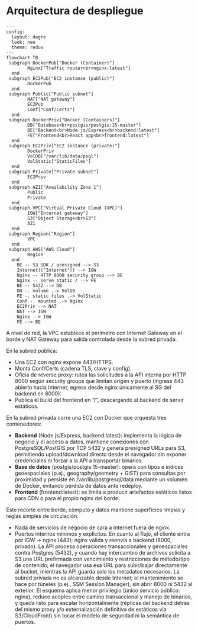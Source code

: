 # Arquitectura de despliegue

```mermaid
---
config:
  layout: dagre
  look: neo
  theme: redux
---
flowchart TB
 subgraph DockerPub["Docker (Container)"]
        Nginx["Traffic router<br>nginx:latest"]
  end
 subgraph EC2Pub["EC2 instance (public)"]
        DockerPub
  end
 subgraph Public["Public subnet"]
        NAT["NAT gateway"]
        EC2Pub
        Conf["Conf/Certs"]
  end
 subgraph DockerPriv["Docker (Containers)"]
        DB["Database<br>postgis/postgis:15-master"]
        BE["Backend<br>Node.js/Express<br>backend:latest"]
        FE["Frontend<br>React app<br>frontend:latest"]
  end
 subgraph EC2Priv["EC2 instance (private)"]
        DockerPriv
        VolDB["/var/lib/data/psql"]
        VolStatic["StaticFiles"]
  end
 subgraph Private["Private subnet"]
        EC2Priv
  end
 subgraph AZ1["Availability Zone 1"]
        Public
        Private
  end
 subgraph VPC["Virtual Private Cloud (VPC)"]
        IGW["Internet gateway"]
        S3["Object Storage<br>S3"]
        AZ1
  end
 subgraph Region["Region"]
        VPC
  end
 subgraph AWS["AWS Cloud"]
        Region
  end
    BE -- S3 SDK / presigned --> S3
    Internet(("Internet")) --> IGW
    Nginx -- HTTP 8000 security group --> BE
    Nginx -- serve static / --> FE
    BE -- 5432 --> DB
    DB -. volume .-> VolDB
    FE -. static files .-> VolStatic
    Conf -. mounted .-> Nginx
    EC2Priv --> NAT
    NAT --> IGW
    Nginx --> IGW
    FE --> BE
```

A nivel de red, la VPC establece el perímetro con Internet Gateway en el borde y NAT Gateway para salida controlada desde la subred privada.

En la subred pública:
- Una EC2 con nginx expone 443/HTTPS.
- Monta Conf/Certs (cadena TLS, clave y config).
- Oficia de reverse proxy: rutea las solicitudes a la API interna por HTTP 8000 según security groups que limitan origen y puerto (ingress 443 abierto hacia Internet; egress desde nginx únicamente al SG del backend en 8000).
- Publica el build del frontend en “/”, descargando al backend de servir estáticos.

En la subred privada corre una EC2 con Docker que orquesta tres contenedores:
- **Backend** (Node.js/Express, backend:latest): implementa la lógica de negocio y el acceso a datos, mantiene conexiones con PostgreSQL/PostGIS por TCP 5432 y genera presigned URLs para S3, permitiendo upload/download directo desde el navegador sin exponer credenciales ni forzar a la API a transportar binarios.
- **Base de datos** (postgis/postgis:15-master): opera con tipos e índices geoespaciales (p.ej., geography/geometry + GiST) para consultas por proximidad y persiste en /var/lib/postgresql/data mediante un volumen de Docker, evitando pérdida de datos ante redeploy.
- **Frontend** (frontend:latest): se limita a producir artefactos estáticos listos para CDN o para el propio nginx del borde.

Este recorte entre borde, cómputo y datos mantiene superficies limpias y reglas simples de circulación:
- Nada de servicios de negocio de cara a Internet fuera de nginx.
- Puertos internos mínimos y explícitos.
En cuanto al flujo, el cliente entra por IGW → nginx (443); nginx valida y reenvía a backend (8000, privado). La API procesa operaciones transaccionales y geoespaciales contra Postgres (5432), y cuando hay intercambio de archivos solicita a S3 una URL prefirmada con vencimiento y restricciones de método/tipo de contenido; el navegador usa esa URL para subir/bajar directamente al bucket, mientras la API guarda solo los metadatos necesarios. La subred privada no es alcanzable desde Internet; el mantenimiento se hace por túneles (p.ej., SSM Session Manager), sin abrir 8000 ni 5432 al exterior. El esquema aplica menor privilegio (único servicio público: nginx), reduce acoples entre camino transaccional y manejo de binarios, y queda listo para escalar horizontalmente (réplicas del backend detrás del mismo proxy y/o externalización definitiva de estáticos vía S3/CloudFront) sin tocar el modelo de seguridad ni la semántica de puertos.
